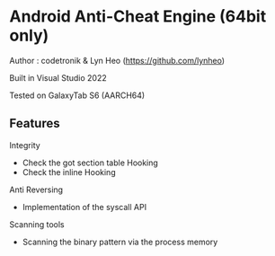 # Android Anti-Cheat Engine (64bit only)

Author : codetronik & Lyn Heo (https://github.com/lynheo)

Built in Visual Studio 2022

Tested on GalaxyTab S6 (AARCH64)

## Features
Integrity
 - Check the got section table Hooking
 - Check the inline Hooking

Anti Reversing
 - Implementation of the syscall API
 
Scanning tools 
 - Scanning the binary pattern via the process memory
